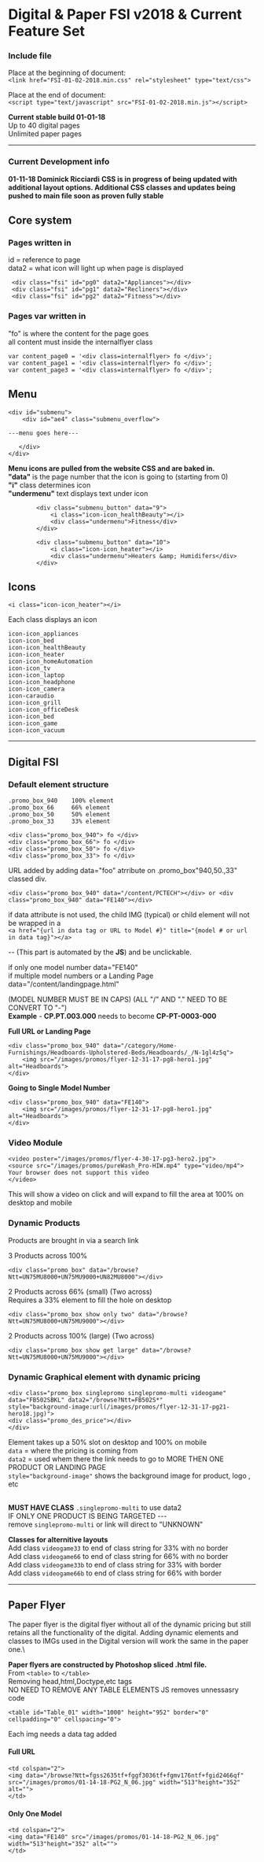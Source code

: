 # Digital &amp; Paper FSI v2018 &amp; Current Feature Set #

### Include file ###

Place at the beginning of document:\
`<link href="FSI-01-02-2018.min.css" rel="stylesheet" type="text/css">`

Place at the end of document:\
`<script type="text/javascript" src="FSI-01-02-2018.min.js"></script>`

**Current stable build 01-01-18**\
Up to 40 digital pages\
Unlimited paper pages

---

### Current Development info ###

**01-11-18 Dominick Ricciardi**
**CSS is in progress of being updated with additional layout options. Additional CSS classes and updates being pushed to main file soon as proven fully stable**

## Core system ##

### Pages written in ###

id = reference to page\
data2 = what icon will light up when page is displayed

```
 <div class="fsi" id="pg0" data2="Appliances"></div>
 <div class="fsi" id="pg1" data2="Recliners"></div>
 <div class="fsi" id="pg2" data2="Fitness"></div>
```

### Pages var written in ###

"fo" is where the content for the page goes\
 all content must inside the internalflyer class

```
var content_page0 = '<div class=internalflyer> fo </div>';
var content_page1 = '<div class=internalflyer> fo </div>';
var content_page3 = '<div class=internalflyer> fo </div>';
```

## Menu ##

```
<div id="submenu">
    <div id="ae4" class="submenu_overflow">

---menu goes here---

   </div>
</div>
```

**Menu icons are pulled from the website CSS and are baked in.**\
**"data"** is the page number that the icon is going to (starting from 0)\
**"i"** class determines icon\
**"undermenu"** text displays text under icon

```
        <div class="submenu_button" data="9">
            <i class="icon-icon_healthBeauty"></i>
            <div class="undermenu">Fitness</div>
        </div>

        <div class="submenu_button" data="10">
            <i class="icon-icon_heater"></i>
            <div class="undermenu">Heaters &amp; Humidifers</div>
        </div>
```

## Icons ##

`<i class="icon-icon_heater"></i>`

Each class displays an icon

```
icon-icon_appliances
icon-icon_bed
icon-icon_healthBeauty
icon-icon_heater
icon-icon_homeAutomation
icon-icon_tv
icon-icon_laptop
icon-icon_headphone
icon-icon_camera
icon-caraudio
icon-icon_grill
icon-icon_officeDesk
icon-icon_bed
icon-icon_game
icon-icon_vacuum
```

---
## Digital FSI ##

### Default element structure ###

```
.promo_box_940    100% element
.promo_box_66     66% element
.promo_box_50     50% element
.promo_box_33     33% element
```

```
<div class="promo_box_940"> fo </div>
<div class="promo_box_66"> fo </div>
<div class="promo_box_50"> fo </div>
<div class="promo_box_33"> fo </div>
```

URL added by adding data="foo" atrribute on .promo_box"940,50.,33" classed div.

`<div class="promo_box_940" data="/content/PCTECH"></div> or <div class="promo_box_940" data="FE140"></div>`

if data attribute is not used, the child IMG (typical) or child element will not be wrapped in a \
`<a href="{url in data tag or URL to Model #}" title="{model # or url in data tag}"></a>`

-- (This part is automated by the **JS**) and be unclickable.

if only one model number  data="FE140"
\
if multiple model numbers or a Landing Page data="/content/landingpage.html"<br>

(MODEL NUMBER MUST BE IN CAPS)    (ALL "/" AND "." NEED TO BE CONVERT TO "-")
\
**Example** - **CP.PT.003.000** needs to become **CP-PT-0003-000**

**Full URL or Landing Page**
```
<div class="promo_box_940" data="/category/Home-Furnishings/Headboards-Upholstered-Beds/Headboards/_/N-1gl4z5q">
    <img src="/images/promos/flyer-12-31-17-pg8-hero1.jpg" alt="Headboards">
</div>
```

**Going to Single Model Number**

```
<div class="promo_box_940" data="FE140">
    <img src="/images/promos/flyer-12-31-17-pg8-hero1.jpg" alt="Headboards">
</div>
```

### Video Module ###

```
<video poster="/images/promos/flyer-4-30-17-pg3-hero2.jpg">
<source src="/images/promos/pureWash_Pro-HIW.mp4" type="video/mp4">
Your browser does not support this video
</video>
```

This will show a video on click and will expand to fill the area at 100% on desktop and mobile

### Dynamic Products ###

Products are brought in via a search link

3 Products across 100%

`<div class="promo_box" data="/browse?Ntt=UN75MU8000+UN75MU9000+UN82MU8000"></div>`

2 Products across 66%  (small) (Two across) \
Requires a 33% element to fill the hole on desktop

`<div class="promo_box show only two" data="/browse?Ntt=UN75MU8000+UN75MU9000"></div>`

2 Products across 100% (large) (Two across)

`<div class="promo_box show get large" data="/browse?Ntt=UN75MU8000+UN75MU9000"></div>`

### Dynamic Graphical element with dynamic pricing ###

```
<div class="promo_box singlepromo singlepromo-multi videogame" data="FB502SBKL" data2="/browse?Ntt=FB502S*"
style="background-image:url(/images/promos/flyer-12-31-17-pg21-hero18.jpg)">
<div class="promo_des_price"></div>
</div>
```

Element takes up a 50% slot on desktop and 100% on mobile\
`data` = where the pricing is coming from\
`data2` = used whem there the link needs to go to MORE THEN ONE PRODUCT OR LANDING PAGE\
`style="background-image"` shows the background image for product, logo , etc
<br><br>

**MUST HAVE CLASS**  `.singlepromo-multi` to use data2\
IF ONLY ONE PRODUCT IS BEING TARGETED ---\
remove ```singlepromo-multi``` or link will direct to "UNKNOWN"

**Classes for alternitive layouts**\
Add class `videogame33`  to end of class string for 33% with no border\
Add class `videogame66`  to end of class string for 66% with no border\
Add class `videogame33b` to end of class string for 33% with border\
Add class `videogame66b` to end of class string for 66% with border

---

## Paper Flyer ##

The paper flyer is the digital flyer without all of the dynamic pricing but still retains all the functionality of the digital.
Adding dynamic elements and classes to IMGs used in the Digital version will work the same in the paper one.\

**Paper flyers are constructed by Photoshop sliced .html file.**\
From `<table>` to `</table>`\
Removing head,html,Doctype,etc tags\
NO NEED TO REMOVE ANY TABLE ELEMENTS JS removes unnessasry code

`<table id="Table_01" width="1000" height="952" border="0" cellpadding="0" cellspacing="0">`

Each img needs a data tag added

#### Full URL ####

```
<td colspan="2">
<img data="/browse?Ntt=fgss2635tf+fggf3036tf+fgmv176ntf+fgid2466qf"
src="/images/promos/01-14-18-PG2_N_06.jpg" width="513"height="352" alt="">
</td>
```

#### Only One Model ####

```
<td colspan="2">
<img data="FE140" src="/images/promos/01-14-18-PG2_N_06.jpg" width="513"height="352" alt="">
</td>
```